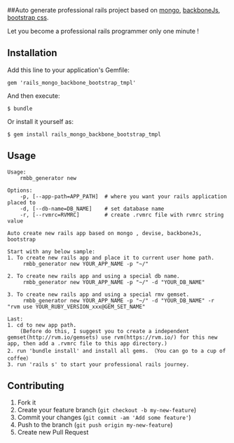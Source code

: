##Auto generate professional rails project based on [mongo](http://www.mongodb.org/), [backboneJs](http://backbonejs.org/), [bootstrap css](http://getbootstrap.com/).    

Let you become a professional rails programmer only one minute !   

## Installation

Add this line to your application's Gemfile:

    gem 'rails_mongo_backbone_bootstrap_tmpl'

And then execute:

    $ bundle

Or install it yourself as:

    $ gem install rails_mongo_backbone_bootstrap_tmpl

## Usage
	
	Usage:
		rmbb_generator new

	Options:
		-p, [--app-path=APP_PATH]  # where you want your rails application placed to
		-d, [--db-name=DB_NAME]    # set database name
		-r, [--rvmrc=RVMRC]        # create .rvmrc file with rvmrc string value

	Auto create new rails app based on mongo , devise, backboneJs, bootstrap

	Start with any below sample:  
	1. To create new rails app and place it to current user home path.  
		 rmbb_generator new YOUR_APP_NAME -p "~/"  

	2. To create new rails app and using a special db name.   
		 rmbb_generator new YOUR_APP_NAME -p "~/" -d "YOUR_DB_NAME"  

	3. To create new rails app and using a special rmv gemset.  
		 rmbb_generator new YOUR_APP_NAME -p "~/" -d "YOUR_DB_NAME" -r "rvm use YOUR_RUBY_VERSION_xxx@GEM_SET_NAME"  

	Last: 
	1. cd to new app path.   
		(Before do this, I suggest you to create a independent gemset(http://rvm.io/gemsets) use rvm(https://rvm.io/) for this new app, then add a .rvmrc file to this app directory.) 
	2. run 'bundle install' and install all gems. （You can go to a cup of coffee）  
	3. run 'rails s' to start your professional rails journey. 

## Contributing

1. Fork it
2. Create your feature branch (`git checkout -b my-new-feature`)
3. Commit your changes (`git commit -am 'Add some feature'`)
4. Push to the branch (`git push origin my-new-feature`)
5. Create new Pull Request
